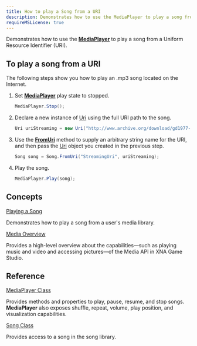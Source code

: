 ```yaml
---
title: How to play a Song from a URI
description: Demonstrates how to use the MediaPlayer to play a song from a Uniform Resource Identifier (URI).
requireMSLicense: true
---
```


Demonstrates how to use the **[MediaPlayer](xref:Microsoft.Xna.Framework.Media.MediaPlayer#Microsoft_Xna_Framework_Media_MediaPlayer)** to play a song from a Uniform Resource Identifier (URI).

## To play a song from a URI

The following steps show you how to play an .mp3 song located on the Internet.

1. Set **[MediaPlayer](xref:Microsoft.Xna.Framework.Media.MediaPlayer#Microsoft_Xna_Framework_Media_MediaPlayer)** play state to stopped.

    ```csharp
    MediaPlayer.Stop();
    ```

2. Declare a new instance of [Uri](http://msdn.microsoft.com/en-us/library/system.uri.aspx) using the full URI path to the song.

    ```csharp
    Uri uriStreaming = new Uri("http://www.archive.org/download/gd1977-05-08.shure57.stevenson.29303.flac16/gd1977-05-08d02t06_vbr.mp3");
    ```

3. Use the **[FromUri](xref:Microsoft.Xna.Framework.Media.Song#Microsoft_Xna_Framework_Media_Song_FromUri_System_String_System_Uri_)** method to supply an arbitrary string name for the URI, and then pass the [Uri](http://msdn.microsoft.com/en-us/library/system.uri.aspx) object you created in the previous step.

    ```csharp
    Song song = Song.FromUri("StreamingUri", uriStreaming);
    ```

4. Play the song.

    ```csharp
    MediaPlayer.Play(song);
    ```

## Concepts

[Playing a Song](HowTo_PlayASong.md)

Demonstrates how to play a song from a user's media library.

[Media Overview](../../whatis/WhatIs_Audio.md)

Provides a high-level overview about the capabilities—such as playing music and video and accessing pictures—of the Media API in XNA Game Studio.

## Reference

[MediaPlayer Class](xref:Microsoft.Xna.Framework.Media.MediaPlayer#Microsoft_Xna_Framework_Media_MediaPlayer)

Provides methods and properties to play, pause, resume, and stop songs. **MediaPlayer** also exposes shuffle, repeat, volume, play position, and visualization capabilities.

[Song Class](xref:Microsoft.Xna.Framework.Media.Song#Microsoft_Xna_Framework_Media_Song)

Provides access to a song in the song library.
